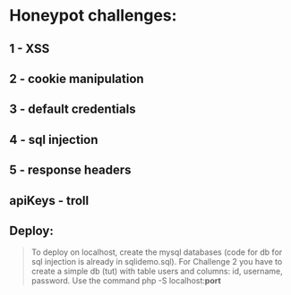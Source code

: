 # Honeypot challenges:

## 1 - XSS
## 2 - cookie manipulation
## 3 - default credentials
## 4 - sql injection
## 5 - response headers
## apiKeys - troll

## Deploy:

> To deploy on localhost, create the mysql databases (code for db for sql injection is already in sqlidemo.sql). For Challenge 2 you have to create a simple db (tut) with table users and columns: id, username, password. Use the command php -S localhost:**port**
